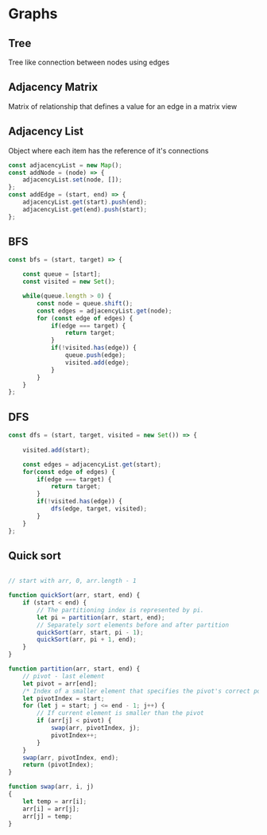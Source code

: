 # Graphs

## Tree

Tree like connection between nodes using edges

## Adjacency Matrix

Matrix of relationship that defines a value for an edge in a matrix view

## Adjacency List

Object where each item has the reference of it's connections

```typescript
const adjacencyList = new Map();
const addNode = (node) => {
	adjacencyList.set(node, []);
};
const addEdge = (start, end) => {
	adjacencyList.get(start).push(end);
	adjacencyList.get(end).push(start);
};
```

## BFS

```typescript
const bfs = (start, target) => {

	const queue = [start];
	const visited = new Set();

	while(queue.length > 0) {
		const node = queue.shift();
		const edges = adjacencyList.get(node);
		for (const edge of edges) {
			if(edge === target) {
				return target;
			}
			if(!visited.has(edge)) {
				queue.push(edge);
				visited.add(edge);
			}
		}
	}
};
```

## DFS

```typescript
const dfs = (start, target, visited = new Set()) => {
	
	visited.add(start);

	const edges = adjacencyList.get(start);
	for(const edge of edges) {
		if(edge === target) {
			return target;
		}
		if(!visited.has(edge)) {
			dfs(edge, target, visited);
		}
	}
};
```


## Quick sort

```typescript

// start with arr, 0, arr.length - 1

function quickSort(arr, start, end) {
    if (start < end) {
        // The partitioning index is represented by pi.
        let pi = partition(arr, start, end);
        // Separately sort elements before and after partition
        quickSort(arr, start, pi - 1);
        quickSort(arr, pi + 1, end);
    }
}

function partition(arr, start, end) {
    // pivot - last element
    let pivot = arr[end];
    /* Index of a smaller element that specifies the pivot's correct position so far. */
    let pivotIndex = start;
    for (let j = start; j <= end - 1; j++) {
        // If current element is smaller than the pivot
        if (arr[j] < pivot) {           
			swap(arr, pivotIndex, j);
            pivotIndex++;
        }
    }
    swap(arr, pivotIndex, end);
    return (pivotIndex);
}

function swap(arr, i, j) 
{   
	let temp = arr[i];
    arr[i] = arr[j];
    arr[j] = temp;
}
```




